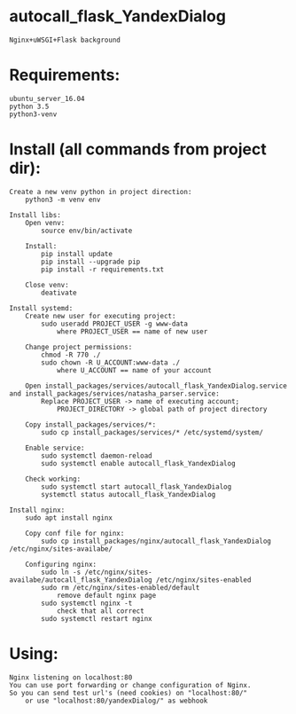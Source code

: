 # autocall_flask_YandexDialog
    Nginx+uWSGI+Flask background
    
# Requirements:
    ubuntu_server_16.04
    python 3.5
    python3-venv

# Install (all commands from project dir):
	Create a new venv python in project direction:
		python3 -m venv env
        
	Install libs:
        Open venv:
            source env/bin/activate
            
        Install:
            pip install update
            pip install --upgrade pip
            pip install -r requirements.txt
            
        Close venv:
            deativate
        
    Install systemd:
        Create new user for executing project:
            sudo useradd PROJECT_USER -g www-data
                where PROJECT_USER == name of new user

        Change project permissions:
            chmod -R 770 ./
            sudo chown -R U_ACCOUNT:www-data ./
                where U_ACCOUNT == name of your account
                
        Open install_packages/services/autocall_flask_YandexDialog.service and install_packages/services/natasha_parser.service:
            Replace PROJECT_USER -> name of executing account; 
                PROJECT_DIRECTORY -> global path of project directory
                
        Copy install_packages/services/*:
            sudo cp install_packages/services/* /etc/systemd/system/
            
        Enable service:
            sudo systemctl daemon-reload
            sudo systemctl enable autocall_flask_YandexDialog
            
        Check working:
            sudo systemctl start autocall_flask_YandexDialog
            systemctl status autocall_flask_YandexDialog
            
    Install nginx:
        sudo apt install nginx
        
        Copy conf file for nginx:
            sudo cp install_packages/nginx/autocall_flask_YandexDialog /etc/nginx/sites-availabe/
            
        Configuring nginx:
            sudo ln -s /etc/nginx/sites-availabe/autocall_flask_YandexDialog /etc/nginx/sites-enabled
            sudo rm /etc/nginx/sites-enabled/default
                remove default nginx page
            sudo systemctl nginx -t
                check that all correct 
            sudo systemctl restart nginx
# Using:
	Nginx listening on localhost:80
    You can use port forwarding or change configuration of Nginx.
    So you can send test url's (need cookies) on "localhost:80/"
        or use "localhost:80/yandexDialog/" as webhook